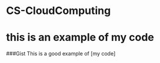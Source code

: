 # CS-CloudComputing

# this is an example of my code 
###Gist
This is a good example of [my code]<script src="https://gist.github.com/PONCHOSAM/94f3b8b3201446079021a57e6cbd3aef.js"></script>
